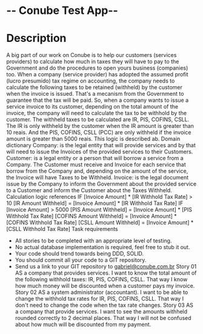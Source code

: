 # -- Conube Test App--
Description
===========
A big part of our work on Conube is to help our customers (services providers) to calculate how much in taxes they will have to pay to the Government and do the procedures to open yours business (companies) too.
When a company (service provider) has adopted the assumed profit (lucro presumido) tax regime on accounting, the company needs to calculate the following taxes to be retained (withheld) by the customer when the invoice is issued. That's a mecanism from the Government to guarantee that the tax will be paid.
So, when a company wants to issue a service invoice to its customer, depending on the total amount of the invoice, the company will need to calculate the tax to be withhold by the customer. The withheld taxes to be calculated are IR, PIS, COFINS, CSLL.
The IR is only withheld by the customer when the IR amount is greater than 10 reais. And the PIS, COFINS, CSLL (PCC) are only withheld if the invoice amount is greater than 5000 reais. This logic is described ab.
Domain dictionary
Company: is the legal entity that will provide services and by that will need to issue the Invoices of the provided services to their Customers.
Customer: is a legal entity or a person that will borrow a service from a Company. The Customer must receive and Invoice for each service that borrow from the Company and, depending on the amount of the service, the Invoice will have Taxes to be Withheld.
Invoice: is the legal document issue by the Company to inform the Government about the provided service to a Customer and inform the Customer about the Taxes Withheld.
Calculation logic references
IF [Invoice Amount] * [IR Withhold Tax Rate] > 10
[IR Amount Withheld] = [Invoice Amount] * [IR Withhold Tax Rate]
IF [Invoice Amount] > 5000
[PIS Amount Withheld] = [Invoice Amount] * [PIS Withhold Tax Rate]
[COFINS Amount Withheld] = [Invoice Amount] * [COFINS Withhold Tax Rate]
[CSLL Amount Withheld] = [Invoice Amount] * [CSLL Withhold Tax Rate]
Task requirements
* All stories to be completed with an appropriate level of testing.
* No actual database implementation is required, feel free to stub it out.
* Your code should trend towards being DDD, SOLID.
* You should commit all your code to a GIT repository.
* Send us a link to your GIT repository to gabriel@conube.com.br
Story 01
AS a company that provides services.
I want to know the total amount of the following withhold taxes: IR, PIS, COFINS, CSLL.
That way I know how much money will be discounted when a customer pays my invoice.
Story 02
AS a system administrator (accountant).
I want to be able to change the withhold tax rates for IR, PIS, COFINS, CSLL.
That way I don't need to change the code when the tax rate changes.
Story 03
AS a company that provide services.
I want to see the amounts withheld rounded correctly to 2 decimal places.
That way I will not be confused about how much will be discounted from my payment.
